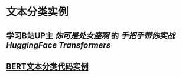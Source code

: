 # 文本分类实例

## 学习B站UP主 *你可是处女座啊* 的 *手把手带你实战HuggingFace Transformers*
## [BERT文本分类代码实例](https://www.bilibili.com/video/BV18T411t7h6?spm_id_from=333.788.videopod.sections&vd_source=5fb8f14c1fb1f8c76f9d9b6cab2f2d1f)
